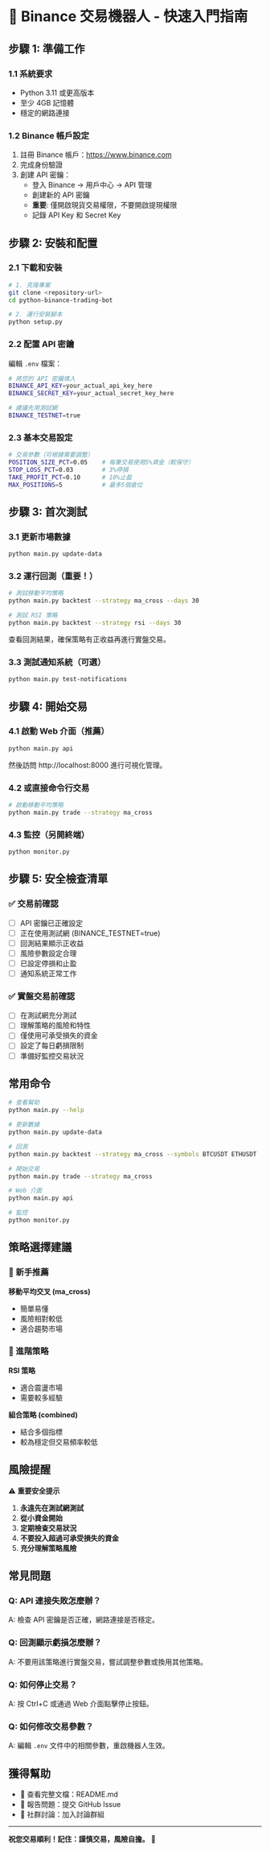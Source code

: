 # 🚀 Binance 交易機器人 - 快速入門指南

## 步驟 1: 準備工作

### 1.1 系統要求
- Python 3.11 或更高版本
- 至少 4GB 記憶體
- 穩定的網路連接

### 1.2 Binance 帳戶設定
1. 註冊 Binance 帳戶：https://www.binance.com
2. 完成身份驗證
3. 創建 API 密鑰：
   - 登入 Binance → 用戶中心 → API 管理
   - 創建新的 API 密鑰
   - **重要**: 僅開啟現貨交易權限，不要開啟提現權限
   - 記錄 API Key 和 Secret Key

## 步驟 2: 安裝和配置

### 2.1 下載和安裝
```bash
# 1. 克隆專案
git clone <repository-url>
cd python-binance-trading-bot

# 2. 運行安裝腳本
python setup.py
```

### 2.2 配置 API 密鑰
編輯 `.env` 檔案：
```bash
# 將您的 API 密鑰填入
BINANCE_API_KEY=your_actual_api_key_here
BINANCE_SECRET_KEY=your_actual_secret_key_here

# 建議先用測試網
BINANCE_TESTNET=true
```

### 2.3 基本交易設定
```bash
# 交易參數（可根據需要調整）
POSITION_SIZE_PCT=0.05    # 每筆交易使用5%資金（較保守）
STOP_LOSS_PCT=0.03        # 3%停損
TAKE_PROFIT_PCT=0.10      # 10%止盈
MAX_POSITIONS=5           # 最多5個倉位
```

## 步驟 3: 首次測試

### 3.1 更新市場數據
```bash
python main.py update-data
```

### 3.2 運行回測（重要！）
```bash
# 測試移動平均策略
python main.py backtest --strategy ma_cross --days 30

# 測試 RSI 策略
python main.py backtest --strategy rsi --days 30
```

查看回測結果，確保策略有正收益再進行實盤交易。

### 3.3 測試通知系統（可選）
```bash
python main.py test-notifications
```

## 步驟 4: 開始交易

### 4.1 啟動 Web 介面（推薦）
```bash
python main.py api
```
然後訪問 http://localhost:8000 進行可視化管理。

### 4.2 或直接命令行交易
```bash
# 啟動移動平均策略
python main.py trade --strategy ma_cross
```

### 4.3 監控（另開終端）
```bash
python monitor.py
```

## 步驟 5: 安全檢查清單

### ✅ 交易前確認
- [ ] API 密鑰已正確設定
- [ ] 正在使用測試網 (BINANCE_TESTNET=true)
- [ ] 回測結果顯示正收益
- [ ] 風險參數設定合理
- [ ] 已設定停損和止盈
- [ ] 通知系統正常工作

### ✅ 實盤交易前確認
- [ ] 在測試網充分測試
- [ ] 理解策略的風險和特性
- [ ] 僅使用可承受損失的資金
- [ ] 設定了每日虧損限制
- [ ] 準備好監控交易狀況

## 常用命令

```bash
# 查看幫助
python main.py --help

# 更新數據
python main.py update-data

# 回測
python main.py backtest --strategy ma_cross --symbols BTCUSDT ETHUSDT

# 開始交易
python main.py trade --strategy ma_cross

# Web 介面
python main.py api

# 監控
python monitor.py
```

## 策略選擇建議

### 🔰 新手推薦
**移動平均交叉 (ma_cross)**
- 簡單易懂
- 風險相對較低
- 適合趨勢市場

### 🔄 進階策略
**RSI 策略**
- 適合震盪市場
- 需要較多經驗

**組合策略 (combined)**
- 結合多個指標
- 較為穩定但交易頻率較低

## 風險提醒

⚠️ **重要安全提示**
1. **永遠先在測試網測試**
2. **從小資金開始**
3. **定期檢查交易狀況**
4. **不要投入超過可承受損失的資金**
5. **充分理解策略風險**

## 常見問題

### Q: API 連接失敗怎麼辦？
A: 檢查 API 密鑰是否正確，網路連接是否穩定。

### Q: 回測顯示虧損怎麼辦？
A: 不要用該策略進行實盤交易，嘗試調整參數或換用其他策略。

### Q: 如何停止交易？
A: 按 Ctrl+C 或通過 Web 介面點擊停止按鈕。

### Q: 如何修改交易參數？
A: 編輯 `.env` 文件中的相關參數，重啟機器人生效。

## 獲得幫助

- 📖 查看完整文檔：README.md
- 🐛 報告問題：提交 GitHub Issue
- 💬 社群討論：加入討論群組

---

**祝您交易順利！記住：謹慎交易，風險自擔。** 🚀
